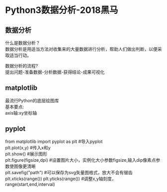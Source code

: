 Python3数据分析-2018黑马
=======================
数据分析
-------
什么是数据分析？<br>
数据分析是用适当方法对收集来的大量数据进行分析，帮助人们做出判断，以便采取适当行动。

数据分析的流程?<br>
提出问题-准备数据-分析数据-获得结论-成果可视化

matplotlib
----------
最流行Python的底层绘图库<br>
基本要点:<br>
axis轴:xy坐标轴

pyplot
------
from matplotlib import pyplot as plt  #导入pyplot<br>
plt.plot(x,y)     #传入x和y<br>
plt.show()        #展示图形<br>
plt.figure(figsize,dpi)   #设置图片大小，实例化大小参数figsize,输入dip像素点参数使图像更清晰 <br>
plt.savefig("path")       #可以保存为svg矢量图格式，放大不会有锯齿 <br>
plt.xticks(range())  plt.yticks(range())        #调整x,y轴刻度，range(start,end,interval) <br>
